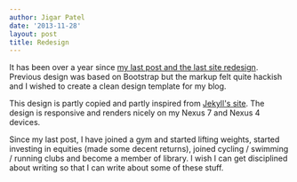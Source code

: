 ```yaml
---
author: Jigar Patel
date: '2013-11-28'
layout: post
title: Redesign
---
```


It has been over a year since [my last post and the last site
redesign](/archives).
Previous design was based on Bootstrap but the markup felt quite hackish
and I wished to create a clean design template for my blog.

This design is partly copied and partly inspired from [Jekyll's
site](http://jekyllrb.com). The design is responsive and renders nicely
on my Nexus 7 and Nexus 4 devices.

Since my last post, I have joined a gym and started lifting weights,
started investing in equities (made some decent returns), joined
cycling / swimming / running clubs and become a member of library. I
wish I can get disciplined about writing so that I can write about some
of these stuff.



